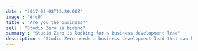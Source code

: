 ```yaml
---
date : "2017-02-08T12:20:00Z"
image : "#fc0"
title : "Are you the business?"
sell : "Studio Zero is hiring"
summary : "Studio Zero is looking for a business development lead"
description : "Studio Zero needs a business development lead that can help us seize opportunities and help us turn them into profitable long-term relationships."
---
```

